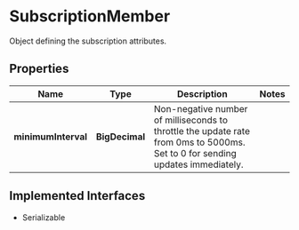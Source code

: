 

# SubscriptionMember

Object defining the subscription attributes.

## Properties

Name | Type | Description | Notes
------------ | ------------- | ------------- | -------------
**minimumInterval** | **BigDecimal** | Non-negative number of milliseconds to throttle the update rate from 0ms to 5000ms. Set to 0 for sending updates immediately. | 


## Implemented Interfaces

* Serializable


